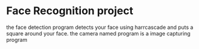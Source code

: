 # Face Recognition project
the face detection program detects your face using harrcascade and puts a square around your face.
the camera named program is a image capturing program 

